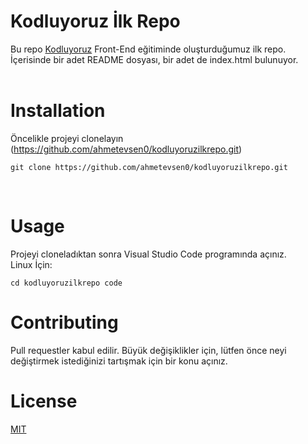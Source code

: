 # Kodluyoruz İlk Repo

Bu repo [Kodluyoruz](https://app.patika.dev) Front-End eğitiminde oluşturduğumuz ilk repo. İçerisinde bir adet README dosyası, bir adet de index.html bulunuyor. <br><br>

# Installation
Öncelikle projeyi clonelayın (https://github.com/ahmetevsen0/kodluyoruzilkrepo.git)

`git clone https://github.com/ahmetevsen0/kodluyoruzilkrepo.git`

<br>

# Usage

Projeyi cloneladıktan sonra Visual Studio Code programında açınız.
<br>
Linux İçin: <br>

`cd kodluyoruzilkrepo
code`

# Contributing

Pull requestler kabul edilir. Büyük değişiklikler için, lütfen önce neyi değiştirmek istediğinizi tartışmak için bir konu açınız.

# License

[MIT](https://opensource.org/licenses/MIT)


